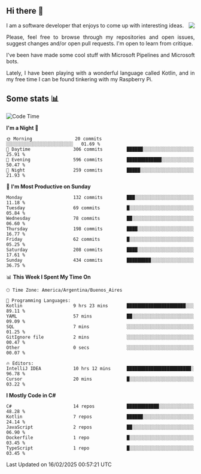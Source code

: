 ## Hi there :slightly_smiling_face:

<img src="https://github-readme-stats.vercel.app/api?username=victorgrycuk&show_icons=true&count_private=true&title_color=F7941E&icon_color=F7941E" align="right">

<p align="justify">
I am a software developer that enjoys to come up with interesting ideas.
<p/>

<p align= "justify">
Please, feel free to browse through my repositories and open issues, suggest changes and/or open pull requests. I'm open to learn from critique.
<p/>


<p align= "justify">
I've been have made some cool stuff with Microsoft Pipelines and Microsoft bots.
<p/>

<p align= "justify">
Lately, I have been playing with a wonderful language called Kotlin, and in my free time I can be found tinkering with my Raspberry Pi.
<p/>

## Some stats :bar_chart:
<!--START_SECTION:waka-->
![Code Time](http://img.shields.io/badge/Code%20Time-2%2C145%20hrs%2022%20mins-blue)

**I'm a Night 🦉** 

```text
🌞 Morning                20 commits          ░░░░░░░░░░░░░░░░░░░░░░░░░   01.69 % 
🌆 Daytime                306 commits         ██████░░░░░░░░░░░░░░░░░░░   25.91 % 
🌃 Evening                596 commits         █████████████░░░░░░░░░░░░   50.47 % 
🌙 Night                  259 commits         █████░░░░░░░░░░░░░░░░░░░░   21.93 % 
```
📅 **I'm Most Productive on Sunday** 

```text
Monday                   132 commits         ███░░░░░░░░░░░░░░░░░░░░░░   11.18 % 
Tuesday                  69 commits          █░░░░░░░░░░░░░░░░░░░░░░░░   05.84 % 
Wednesday                78 commits          ██░░░░░░░░░░░░░░░░░░░░░░░   06.60 % 
Thursday                 198 commits         ████░░░░░░░░░░░░░░░░░░░░░   16.77 % 
Friday                   62 commits          █░░░░░░░░░░░░░░░░░░░░░░░░   05.25 % 
Saturday                 208 commits         ████░░░░░░░░░░░░░░░░░░░░░   17.61 % 
Sunday                   434 commits         █████████░░░░░░░░░░░░░░░░   36.75 % 
```


📊 **This Week I Spent My Time On** 

```text
🕑︎ Time Zone: America/Argentina/Buenos_Aires

💬 Programming Languages: 
Kotlin                   9 hrs 23 mins       ██████████████████████░░░   89.11 % 
YAML                     57 mins             ██░░░░░░░░░░░░░░░░░░░░░░░   09.09 % 
SQL                      7 mins              ░░░░░░░░░░░░░░░░░░░░░░░░░   01.25 % 
GitIgnore file           2 mins              ░░░░░░░░░░░░░░░░░░░░░░░░░   00.47 % 
Other                    0 secs              ░░░░░░░░░░░░░░░░░░░░░░░░░   00.07 % 

🔥 Editors: 
IntelliJ IDEA            10 hrs 12 mins      ████████████████████████░   96.78 % 
Cursor                   20 mins             █░░░░░░░░░░░░░░░░░░░░░░░░   03.22 % 
```

**I Mostly Code in C#** 

```text
C#                       14 repos            ████████████░░░░░░░░░░░░░   48.28 % 
Kotlin                   7 repos             ██████░░░░░░░░░░░░░░░░░░░   24.14 % 
JavaScript               2 repos             ██░░░░░░░░░░░░░░░░░░░░░░░   06.90 % 
Dockerfile               1 repo              █░░░░░░░░░░░░░░░░░░░░░░░░   03.45 % 
TypeScript               1 repo              █░░░░░░░░░░░░░░░░░░░░░░░░   03.45 % 
```




 Last Updated on 16/02/2025 00:57:21 UTC
<!--END_SECTION:waka-->
